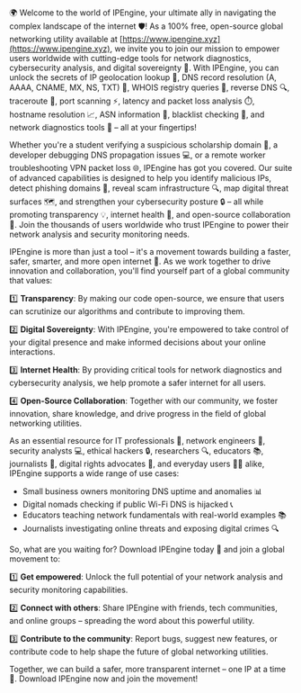 🌍 Welcome to the world of IPEngine, your ultimate ally in navigating the complex landscape of the internet 🛡️! As a 100% free, open-source global networking utility available at [https://www.ipengine.xyz](https://www.ipengine.xyz), we invite you to join our mission to empower users worldwide with cutting-edge tools for network diagnostics, cybersecurity analysis, and digital sovereignty 🔑. With IPEngine, you can unlock the secrets of IP geolocation lookup 📍, DNS record resolution (A, AAAA, CNAME, MX, NS, TXT) 📁, WHOIS registry queries 💼, reverse DNS 🔍, traceroute 🚀, port scanning ⚡️, latency and packet loss analysis ⏱️, hostname resolution 📈, ASN information 📍, blacklist checking 🚫, and network diagnostics tools 🔧 – all at your fingertips!

Whether you're a student verifying a suspicious scholarship domain 📝, a developer debugging DNS propagation issues 💻, or a remote worker troubleshooting VPN packet loss 🌐, IPEngine has got you covered. Our suite of advanced capabilities is designed to help you identify malicious IPs, detect phishing domains 🚨, reveal scam infrastructure 🔍, map digital threat surfaces 🗺️, and strengthen your cybersecurity posture 🔒 – all while promoting transparency 💡, internet health 🌟, and open-source collaboration 🤝. Join the thousands of users worldwide who trust IPEngine to power their network analysis and security monitoring needs.

IPEngine is more than just a tool – it's a movement towards building a faster, safer, smarter, and more open internet 🚀. As we work together to drive innovation and collaboration, you'll find yourself part of a global community that values:

1️⃣ **Transparency**: By making our code open-source, we ensure that users can scrutinize our algorithms and contribute to improving them.

2️⃣ **Digital Sovereignty**: With IPEngine, you're empowered to take control of your digital presence and make informed decisions about your online interactions.

3️⃣ **Internet Health**: By providing critical tools for network diagnostics and cybersecurity analysis, we help promote a safer internet for all users.

4️⃣ **Open-Source Collaboration**: Together with our community, we foster innovation, share knowledge, and drive progress in the field of global networking utilities.

As an essential resource for IT professionals 🤖, network engineers 🔧, security analysts 💻, ethical hackers 🔒, researchers 🔍, educators 📚, journalists 🔎, digital rights advocates 🌟, and everyday users 🙋‍♂️ alike, IPEngine supports a wide range of use cases:

* Small business owners monitoring DNS uptime and anomalies 📊
* Digital nomads checking if public Wi-Fi DNS is hijacked 📞
* Educators teaching network fundamentals with real-world examples 📚
* Journalists investigating online threats and exposing digital crimes 🔍

So, what are you waiting for? Download IPEngine today 🎉 and join a global movement to:

1️⃣ **Get empowered**: Unlock the full potential of your network analysis and security monitoring capabilities.

2️⃣ **Connect with others**: Share IPEngine with friends, tech communities, and online groups – spreading the word about this powerful utility.

3️⃣ **Contribute to the community**: Report bugs, suggest new features, or contribute code to help shape the future of global networking utilities.

Together, we can build a safer, more transparent internet – one IP at a time 🔑. Download IPEngine now and join the movement!